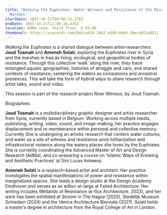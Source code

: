 ```yaml
---
title: "Walking the Euphrates: Water Witness and Resistance of the River and the
  Marshes"
startDate: 2025-10-21T09:00:32.270Z
endDate: 2025-10-21T11:00:10.435Z
location: AdMa room, third floor, K.03.09
thumbnail: https://ucarecdn.com/8a5ca619-1bb2-4d80-bb6d-3beca651a481/
---
```

*Walking the Euphrates* is a shared dialogue between artist-researchers **Joud Toamah** and **Ameneh Solati**, exploring the Euphrates river in Syria and the marshes in Iraq as living, ecological, and geopolitical bodies of resistance. Through this collective ‘walk’ along the river, they trace entangled aquatic geographies, histories of struggle and care, and shared contexts of resistance, centering the waters as companions and ancestral presences. This will take the form of hybrid ways to share research through artist talks, sound and video. 

This session is part of the research project River Witness, by Joud Toamah.

Biographies:

**Joud Toamah** is a multidisciplinary graphic designer and artist-researcher from Syria, currently based in Belgium. Working across multiple media, publishing, writing, video, sound, and image-making, her practice engages displacement and re-memberance within personal and collective memory. Currently She is undergoing an artistic research that centers water cultures, and water as a site of witness and resistance amid militarization and infrastructural violence along the watery places she loves by the Euphrates. She is currently coordinating the Advanced Master of Art and Design Research (AdMa), and co-preparing a course on ‘Islamic Ways of Knowing and Aesthetic Practices’ at Sint Lucas Antwerp.

**Ameneh Solati** is a research-based artist and architect. Her practice investigates the spatial manifestations of power and resistance within marginalized spaces. She leads a design studio at the Design Academy Eindhoven and serves as an editor-at-large at Failed Architecture. Her writing includes Wetlands of Resistance (e-flux Architecture, 2023), and her work has been exhibited at Stroom in The Hague (2025), Stedelijk Museum Schiedam (2024) and the Venice Architecture Biennale (2021). Solati holds a master’s degree in architecture from the Royal College of Art in London.